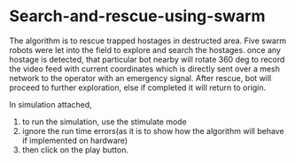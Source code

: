 # Search-and-rescue-using-swarm

The algorithm is to rescue trapped hostages in destructed area. Five swarm robots were let into the field to explore and search the hostages. 
once any hostage is detected, that particular bot nearby will rotate 360 deg to record the video feed with current coordinates which is directly sent over a mesh network to the operator with an emergency signal. 
After rescue, bot will proceed to further exploration, else if completed it will return to origin.

In simulation attached, 

1. to run the simulation, use the stimulate mode
2. ignore the run time errors(as it is to show how the algorithm will behave if implemented on hardware)
3. then click on the play button.


